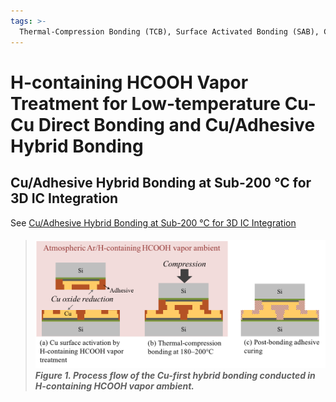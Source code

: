 ```yaml
---
tags: >-
  Thermal-Compression Bonding (TCB), Surface Activated Bonding (SAB), Cu-Cu, Direct Bonding, Hybrid Bonding
---
```

# H-containing HCOOH Vapor Treatment for Low-temperature Cu-Cu Direct Bonding and Cu/Adhesive Hybrid Bonding 



## Cu/Adhesive Hybrid Bonding at Sub-200 °C for 3D IC Integration
See [Cu/Adhesive Hybrid Bonding at Sub-200 °C for 3D IC Integration](/heran/Cu-adhesive-hybrid-bonding.html)

> ##### ![](/img/Cu-first-hybrid-bonding-in-hcooh-vapor.png)  Figure 1. Process flow of the Cu-first hybrid bonding conducted in H-containing HCOOH vapor ambient.
